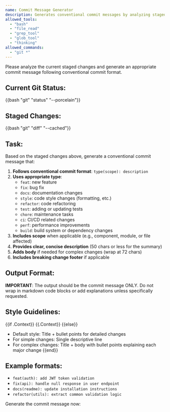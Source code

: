 ```yaml
---
name: Commit Message Generator
description: Generates conventional commit messages by analyzing staged changes
allowed_tools:
  - "bash"
  - "file_read"
  - "grep_tool"
  - "glob_tool"
  - "thinking"
allowed_commands:
  - "git *"
---
```


Please analyze the current staged changes and generate an appropriate commit message following conventional commit format.

## Current Git Status:

<git-status>
{{bash "git" "status" "--porcelain"}}
</git-status>

## Staged Changes:

<git-diff-cached>
{{bash "git" "diff" "--cached"}}
</git-diff-cached>

## Task:

Based on the staged changes above, generate a conventional commit message that:

1. **Follows conventional commit format**: `type(scope): description`
2. **Uses appropriate type**:
   - `feat`: new feature
   - `fix`: bug fix
   - `docs`: documentation changes
   - `style`: code style changes (formatting, etc.)
   - `refactor`: code refactoring
   - `test`: adding or updating tests
   - `chore`: maintenance tasks
   - `ci`: CI/CD related changes
   - `perf`: performance improvements
   - `build`: build system or dependency changes
3. **Includes scope** when applicable (e.g., component, module, or file affected)
4. **Provides clear, concise description** (50 chars or less for the summary)
5. **Adds body** if needed for complex changes (wrap at 72 chars)
6. **Includes breaking change footer** if applicable

## Output Format:

**IMPORTANT**: The output should be the commit message ONLY. Do not wrap in markdown code blocks or add explanations unless specifically requested.

## Style Guidelines:
{{if .Context}}
{{.Context}}
{{else}}
- Default style: Title + bullet points for detailed changes
- For simple changes: Single descriptive line
- For complex changes: Title + body with bullet points explaining each major change
{{end}}

## Example formats:
- `feat(auth): add JWT token validation`
- `fix(api): handle null response in user endpoint`
- `docs(readme): update installation instructions`
- `refactor(utils): extract common validation logic`

Generate the commit message now:
